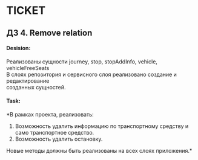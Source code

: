 # TICKET
## ДЗ 4. Remove relation


#### Desision: 
Реализованы сущности journey, stop, stopAddInfo, vehicle, vehicleFreeSeats<br>
В слоях репозитория и сервисного слоя реализовано создание и редактирование<br>
созданных сущностей. <br>

#### Task: 
*В рамках проекта, реализовать: <br>
1. Возможность удалить информацию по транспортному средству и само транспортное средство.<br>
2. Возможность удалить остановку.<br>


Новые методы должны быть реализованы на всех слоях приложения.*<br>


